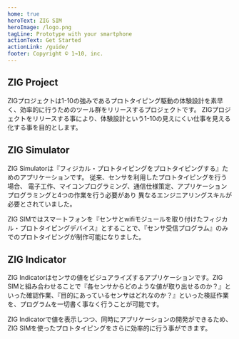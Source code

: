```yaml
---
home: true
heroText: ZIG SIM
heroImage: /logo.png
tagLine: Prototype with your smartphone
actionText: Get Started
actionLink: /guide/
footer: Copyright © 1→10, inc.
---
```

## ZIG Project

ZIGプロジェクトは1-10の強みであるプロトタイピング駆動の体験設計を素早く、効率的に行うためのツール群をリリースするプロジェクトです。
ZIGプロジェクトをリリースする事により、体験設計という1-10の見えにくい仕事を見える化する事を目的とします。

## ZIG Simulator

ZIG Simulatorは『フィジカル・プロトタイピングをプロトタイピングする』ためのアプリケーションです。 従来、センサを利用したプロトタイピングを行う場合、 電子工作、マイコンプログラミング、通信仕様策定、アプリケーションプログラミングと4つの作業を行う必要があり 異なるエンジニアリングスキルが必要とされていました。

ZIG SIMではスマートフォンを『センサとwifiモジュールを取り付けたフィジカル・プロトタイピングデバイス』とすることで、『センサ受信プログラム』のみでのプロトタイピングが制作可能になりました。

## ZIG Indicator

ZIG Indicatorはセンサの値をビジュアライズするアプリケーションです。ZIG SIMと組み合わせることで『各センサからどのような値が取り出せるのか？』といった確認作業、『目的にあっているセンサはどれなのか？』といった検証作業を、プログラムを一切書く事なく行うことが可能です。

ZIG Indicatorで値を表示しつつ、同時にアプリケーションの開発ができるため、ZIG SIMを使ったプロトタイピングをさらに効率的に行う事ができます。

